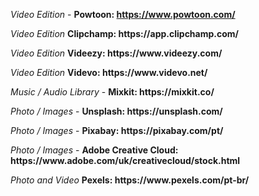 <i> Video Edition </i> - <b> Powtoon: https://www.powtoon.com/ </b>
<p><i> Video Edition </i> <b> Clipchamp: https://app.clipchamp.com/</b>
  <p><i> Video Edition </i> <b> Videezy: https://www.videezy.com/ </b>
    <p><i> Video Edition </i> <b> Videvo: https://www.videvo.net/</b>
      <p> <i> Music / Audio Library </i> - <b> Mixkit: https://mixkit.co/ </b>
<p> <i> Photo / Images </i> - <b> Unsplash: https://unsplash.com/ </b>
<p> <i> Photo / Images </i> - <b> Pixabay: https://pixabay.com/pt/ </b>
<p> <i> Photo / Images </i> - <b> Adobe Creative Cloud: https://www.adobe.com/uk/creativecloud/stock.html  </b>
   <p><i> Photo and Video </i> <b> Pexels: https://www.pexels.com/pt-br/ </b>
